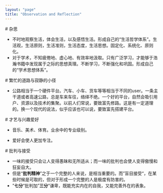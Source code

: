 ```yaml
---
layout: "page"
title: "Observation and Reflection"
---
```

\# 杂思

- 不时地观察生活，体会生活，以及感悟生活。形成自己的“生活哲学体系”。生活观，生活原则，生活准则，生活态度，生活思想。固定化、系统化、原则化。
- 对于学术，不知疲倦地、虚心地、有效率地汲取。只有广泛学习，才能够于浩瀚书籍中发现属于之际的思想真理。不断学习，不断强化和巩固。形成自己的“学术思想体系”。

\# 繁忙的道路与寂静的小径

- 公路相当于一个硬件平台。汽车、小车、货车等等相当于不同的user。一条主干道或者高速公路，总是车来车往，络绎不绝。一个好的平台，自然会吸引用户、资源以及技术的集聚。以前人们常说，要致富先修路。这是有一定道理的。换一个现代的说法，似乎应该也可以说，要致富先搭建平台。

\# 才艺与兴趣爱好
- 音乐、美术、体育。业余中的专业级别。

- 爱好会使人更加专注。

\# 批判与接受
- 一味的接受只会让人变得愚昧和无所适从；而一味的批判也会使人变得傲慢和狂妄自大。
- 但是“**批判精神**”之于一个完整的人来说，是相当重要的。而”盲目接受“，在某些时候是可取的，但对于形成一个完整的人是极度有防害的。
- ”**七分**“批判加”**三分**“谦卑，既能充实内在的自我，又能完善外在的表象。


